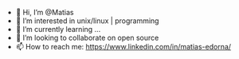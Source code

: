 - 👋 Hi, I’m @Matias
- 👀 I’m interested in unix/linux | programming
- 🌱 I’m currently learning ...
- 💞️ I’m looking to collaborate on open source
- 📫 How to reach me: https://www.linkedin.com/in/matias-edorna/

<!---
Solamente se googlear y hacer copy & paste. Ahora agregue a mis skills copiar codigo de chatGPT y corregirlo con diferentes herramientas como:
AWS CodeWhisperer y Synk. 
--->
